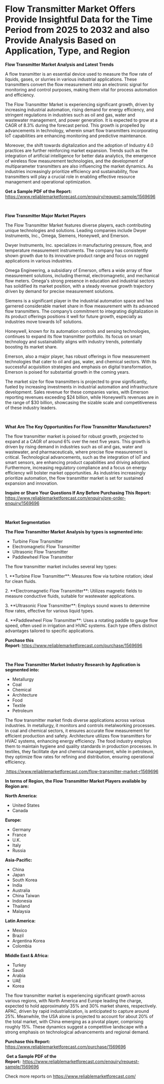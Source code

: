 <p><h1>Flow Transmitter Market Offers Provide Insightful Data for the Time Period from 2025 to 2032 and also Provide Analysis Based on Application, Type, and Region</h1></p><p><strong>Flow Transmitter Market Analysis and Latest Trends</strong></p>
<p><p>A flow transmitter is an essential device used to measure the flow rate of liquids, gases, or slurries in various industrial applications. These transmitters convert the flow measurement into an electronic signal for monitoring and control purposes, making them vital for process automation and efficiency.</p><p>The Flow Transmitter Market is experiencing significant growth, driven by increasing industrial automation, rising demand for energy efficiency, and stringent regulations in industries such as oil and gas, water and wastewater management, and power generation. It is expected to grow at a CAGR of 8.3% during the forecast period. This growth is propelled by advancements in technology, wherein smart flow transmitters incorporating IoT capabilities are enhancing monitoring and predictive maintenance.</p><p>Moreover, the shift towards digitalization and the adoption of Industry 4.0 practices are further reinforcing market expansion. Trends such as the integration of artificial intelligence for better data analytics, the emergence of wireless flow measurement technologies, and the development of multiparameter transmitters are also influencing the market dynamics. As industries increasingly prioritize efficiency and sustainability, flow transmitters will play a crucial role in enabling effective resource management and operational optimization.</p></p>
<p><strong>Get a Sample PDF of the Report:&nbsp;</strong> <a href="https://www.reliablemarketforecast.com/enquiry/request-sample/1569696?utm_campaign=3431&utm_medium=2&utm_source=Github&utm_content=ia&utm_term=25032025&utm_id=flow-transmitter">https://www.reliablemarketforecast.com/enquiry/request-sample/1569696</a></p>
<p>&nbsp;</p>
<p><strong>Flow Transmitter Major Market Players</strong></p>
<p><p>The Flow Transmitter Market features diverse players, each contributing unique technologies and solutions. Leading companies include Dwyer Instruments, Inc., Omega, Siemens, Honeywell, and Emerson.</p><p>Dwyer Instruments, Inc. specializes in manufacturing pressure, flow, and temperature measurement instruments. The company has consistently shown growth due to its innovative product range and focus on rugged applications in various industries.</p><p>Omega Engineering, a subsidiary of Emerson, offers a wide array of flow measurement solutions, including thermal, electromagnetic, and mechanical flow meters. Omega's strong presence in education and industrial sectors has solidified its market position, with a steady revenue growth trajectory driven by demand for precise measurement solutions.</p><p>Siemens is a significant player in the industrial automation space and has garnered considerable market share in flow measurement with its advanced flow transmitters. The company’s commitment to integrating digitalization in its product offerings positions it well for future growth, especially as industries move towards IoT solutions.</p><p>Honeywell, known for its automation controls and sensing technologies, continues to expand its flow transmitter portfolio. Its focus on smart technology and sustainability aligns with industry trends, potentially boosting its market share.</p><p>Emerson, also a major player, has robust offerings in flow measurement technologies that cater to oil and gas, water, and chemical sectors. With its successful acquisition strategies and emphasis on digital transformation, Emerson is poised for substantial growth in the coming years.</p><p>The market size for flow transmitters is projected to grow significantly, fueled by increasing investments in industrial automation and infrastructure development. Sales revenue for these companies varies, with Emerson reporting revenues exceeding $24 billion, while Honeywell’s revenues are in the range of $30 billion, showcasing the sizable scale and competitiveness of these industry leaders.</p></p>
<p>&nbsp;</p>
<p><strong>What Are The Key Opportunities For Flow Transmitter Manufacturers?</strong></p>
<p><p>The flow transmitter market is poised for robust growth, projected to expand at a CAGR of around 6% over the next five years. This growth is driven by rising demand in industries such as oil and gas, water and wastewater, and pharmaceuticals, where precise flow measurement is critical. Technological advancements, such as the integration of IoT and smart sensors, are enhancing product capabilities and driving adoption. Furthermore, increasing regulatory compliance and a focus on energy efficiency will bolster market opportunities. As industries increasingly prioritize automation, the flow transmitter market is set for sustained expansion and innovation.</p></p>
<p><strong>Inquire or Share Your Questions If Any Before Purchasing This Report:</strong> <a href="https://www.reliablemarketforecast.com/enquiry/pre-order-enquiry/1569696?utm_campaign=3431&utm_medium=2&utm_source=Github&utm_content=ia&utm_term=25032025&utm_id=flow-transmitter">https://www.reliablemarketforecast.com/enquiry/pre-order-enquiry/1569696</a></p>
<p>&nbsp;</p>
<p><strong>Market Segmentation</strong></p>
<p><strong>The Flow Transmitter Market Analysis by types is segmented into:</strong></p>
<p><ul><li>Turbine Flow Transmitter</li><li>Electromagnetic Flow Transmitter</li><li>Ultrasonic Flow Transmitter</li><li>Paddlewheel Flow Transmitter</li></ul></p>
<p><p>The flow transmitter market includes several key types: </p><p>1. **Turbine Flow Transmitter**: Measures flow via turbine rotation; ideal for clean fluids.</p><p>2. **Electromagnetic Flow Transmitter**: Utilizes magnetic fields to measure conductive fluids, suitable for wastewater applications. </p><p>3. **Ultrasonic Flow Transmitter**: Employs sound waves to determine flow rates, effective for various liquid types.</p><p>4. **Paddlewheel Flow Transmitter**: Uses a rotating paddle to gauge flow speed, often used in irrigation and HVAC systems. Each type offers distinct advantages tailored to specific applications.</p></p>
<p><strong>Purchase this Report:&nbsp;</strong><a href="https://www.reliablemarketforecast.com/purchase/1569696?utm_campaign=3431&utm_medium=2&utm_source=Github&utm_content=ia&utm_term=25032025&utm_id=flow-transmitter">https://www.reliablemarketforecast.com/purchase/1569696</a></p>
<p>&nbsp;</p>
<p><strong>The Flow Transmitter Market Industry Research by Application is segmented into:</strong></p>
<p><ul><li>Metallurgy</li><li>Coal</li><li>Chemical</li><li>Architecture</li><li>Food</li><li>Textile</li><li>Petroleum</li></ul></p>
<p><p>The flow transmitter market finds diverse applications across various industries. In metallurgy, it monitors and controls metalworking processes. In coal and chemical sectors, it ensures accurate flow measurement for efficient production and safety. Architecture utilizes flow transmitters for HVAC systems, enhancing energy efficiency. The food industry employs them to maintain hygiene and quality standards in production processes. In textiles, they facilitate dye and chemical management, while in petroleum, they optimize flow rates for refining and distribution, ensuring operational efficiency.</p></p>
<p><a href="https://www.reliablemarketforecast.com/flow-transmitter-market-r1569696?utm_campaign=3431&utm_medium=2&utm_source=Github&utm_content=ia&utm_term=25032025&utm_id=flow-transmitter">&nbsp;https://www.reliablemarketforecast.com/flow-transmitter-market-r1569696</a></p>
<p><strong>In terms of Region, the Flow Transmitter Market Players available by Region are:</strong></p>
<p>
    <p> <strong> North America: </strong>
        <ul>
            <li>United States</li>
            <li>Canada</li>
        </ul>
        </p> 
    <p> <strong> Europe: </strong>
        <ul>
            <li>Germany</li>
            <li>France</li>
            <li>U.K.</li>
            <li>Italy</li>
            <li>Russia</li>
        </ul>
        </p> 
    <p> <strong> Asia-Pacific: </strong>
        <ul>
            <li>China</li>
            <li>Japan</li>
            <li>South Korea</li>
            <li>India</li>
            <li>Australia</li>
            <li>China Taiwan</li>
            <li>Indonesia</li>
            <li>Thailand</li>
            <li>Malaysia</li>
        </ul>
        </p> 
    <p> <strong> Latin America: </strong>
        <ul>
            <li>Mexico</li>
            <li>Brazil</li>
            <li>Argentina Korea</li>
            <li>Colombia</li>
        </ul>
        </p> 
    <p> <strong> Middle East & Africa: </strong>
        <ul>
            <li>Turkey</li>
            <li>Saudi</li>
            <li>Arabia</li>
            <li>UAE</li>
            <li>Korea</li>
        </ul>
    </p>
    </p>
<p><p>The flow transmitter market is experiencing significant growth across various regions, with North America and Europe leading the charge, expected to hold approximately 35% and 30% market shares, respectively. APAC, driven by rapid industrialization, is anticipated to capture around 25%. Meanwhile, the USA alone is projected to account for about 20% of the total market, with China emerging as a pivotal player, comprising roughly 15%. These dynamics suggest a competitive landscape with a strong emphasis on technological advancements and regional demand.</p></p>
<p><strong>Purchase this Report: </strong><a href="https://www.reliablemarketforecast.com/purchase/1569696?utm_campaign=3431&utm_medium=2&utm_source=Github&utm_content=ia&utm_term=25032025&utm_id=flow-transmitter">https://www.reliablemarketforecast.com/purchase/1569696</a></p>
<p>&nbsp;<strong>Get a Sample PDF of the Report:&nbsp;&nbsp;</strong><a href="https://www.reliablemarketforecast.com/enquiry/request-sample/1569696?utm_campaign=3431&utm_medium=2&utm_source=Github&utm_content=ia&utm_term=25032025&utm_id=flow-transmitter">https://www.reliablemarketforecast.com/enquiry/request-sample/1569696</a></p>
<p><strong></strong></p>
<p>Check more reports on <a href="https://www.reliablemarketforecast.com/?utm_campaign=3431&utm_medium=2&utm_source=Github&utm_content=ia&utm_term=25032025&utm_id=flow-transmitter">https://www.reliablemarketforecast.com/</a></p>